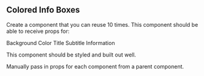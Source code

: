 Colored Info Boxes
------------------

Create a component that you can reuse 10 times. This component should be able to receive props for:

Background Color
Title
Subtitle
Information

This component should be styled and built out well.

Manually pass in props for each component from a parent component.
